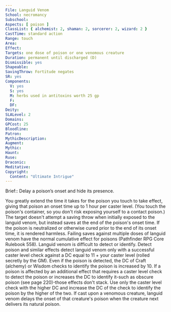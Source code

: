 ```yaml
---
File: Languid Venom
School: necromancy
Subschool: 
Aspects: [ poison ]
ClassList: { alchemist: 2, shaman: 2, sorcerer: 2, wizard: 2 }
CastTime: standard action
Range: touch
Area: 
Effect: 
Targets: one dose of poison or one venomous creature
Duration: permanent until discharged (D)
Dismissible: yes
Shapeable: 
SavingThrow: Fortitude negates
SR: yes
Components:
  V: yes
  S: yes
  M: herbs used in antitoxins worth 25 gp
  F: 
  DF: 
Deity: 
SLALevel: 2
Domains: 
GPCost: 25
Bloodline: 
Patron: 
MythicDescription: 
Augment: 
Mythic: 
Haunt: 
Ruse: 
Draconic: 
Meditative: 
Copyright:
  Content: "Ultimate Intrigue"
---
```

Brief:: Delay a poison’s onset and hide its presence.

You greatly extend the time it takes for the poison you touch to take effect, giving that poison an onset time up to 1 hour per caster level. (You touch the poison's container, so you don't risk exposing yourself to a contact poison.) The target doesn't attempt a saving throw when initially exposed to the languid venom, but instead saves at the end of the poison's onset time. If the poison is neutralized or otherwise cured prior to the end of its onset time, it is rendered harmless. Failing saves against multiple doses of languid venom have the normal cumulative effect for poisons (Pathfinder RPG Core Rulebook 558).  Languid venom is difficult to detect or identify. Detect poison and similar effects detect languid venom only with a successful caster level check against a DC equal to 11 + your caster level (rolled secretly by the GM). Even if the poison is detected, the DC of Craft (alchemy) or Wisdom checks to identify the poison is increased by 10. If a poison is affected by an additional effect that requires a caster level check to detect the poison or increases the DC to identify it-such as obscure poison (see page 220)-those effects don't stack. Use only the caster level check with the higher DC and increase the DC of the check to identify the poison by the higher of the two.  If cast upon a venomous creature, languid venom delays the onset of that creature's poison when the creature next delivers its natural poison.

